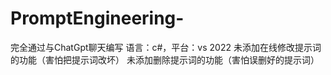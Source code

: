 # PromptEngineering-
完全通过与ChatGpt聊天编写
语言：c#，平台：vs 2022
未添加在线修改提示词的功能（害怕把提示词改坏）
未添加删除提示词的功能（害怕误删好的提示词）

